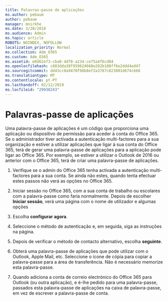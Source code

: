 ```yaml
---
title: Palavras-passe de aplicações
ms.author: pebaum
author: pebaum
manager: mnirkhe
ms.date: 3/20/2018
ms.audience: Admin
ms.topic: article
ROBOTS: NOINDEX, NOFOLLOW
localization_priority: Normal
ms.collection: Adm_O365
ms.custom: Adm_O365
ms.assetid: e0d62ef3-cba0-4df8-a234-ce75a4f6cd84
ms.openlocfilehash: c883dda38f959624668e202b188ff6e2ddd4ed47
ms.sourcegitcommit: dd43cc0a9470f98b8ef2a3787c823801d674c666
ms.translationtype: MT
ms.contentlocale: pt-PT
ms.lasthandoff: 02/12/2019
ms.locfileid: "29938243"
---
```

# <a name="app-passwords"></a>Palavras-passe de aplicações

Uma palavra-passe de aplicações é um código que proporciona uma aplicação ou dispositivo de permissão para aceder à conta do Office 365. Se o administrador tiver activada a autenticação multi-factores para a sua organização e estiver a utilizar aplicações que ligar à sua conta do Office 365, terá de gerar uma palavra-passe de aplicações para a aplicação pode ligar ao Office 365. Por exemplo, se estiver a utilizar o Outlook de 2016 ou anterior com o Office 365, terá de criar uma palavra-passe de aplicações.
  
1. Verifique se o admin do Office 365 tenha activada a autenticação multi-factores para a sua conta. Se ainda não estes, quando tenta efectuar estes passos não verá as opções no Office 365.
    
2. Iniciar sessão no Office 365, com a sua conta de trabalho ou escolares com a palavra-passe como faria normalmente. Depois de escolher **Iniciar sessão**, verá uma página com o nome de utilizador e algumas opções 
    
3. Escolha **configurar agora**. 
    
4. Seleccione o método de autenticação e, em seguida, siga as instruções na página.
    
5. Depois de verificar o método de contacto alternativo, escolha **seguinte**. 
    
6. Obterá uma palavra-passe de aplicações que pode utilizar com o Outlook, Apple Mail, etc. Seleccione o ícone de cópia para copiar a palavra-passe para a área de transferência. Não é necessário memorize esta palavra-passe. 
    
7. Quando adiciona a conta de correio electrónico do Office 365 para Outlook (ou outra aplicação), e é-lhe pedido para uma palavra-passe, passados esta palavra-passe de aplicações na caixa de palavra-passe, em vez de escrever a palavra-passe de conta. 
    

